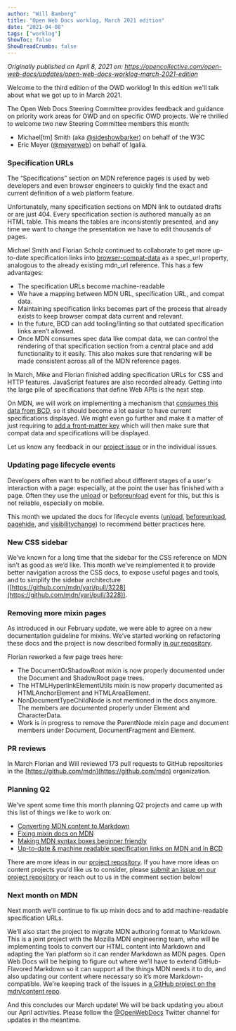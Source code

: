 ```yaml
---
author: "Will Bamberg"
title: "Open Web Docs worklog, March 2021 edition"
date: "2021-04-08"
tags: ["worklog"]
ShowToc: false
ShowBreadCrumbs: false
---
```


_Originally published on April 8, 2021 on:
https://opencollective.com/open-web-docs/updates/open-web-docs-worklog-march-2021-edition_

Welcome to the third edition of the OWD worklog! In this edition we'll talk about what we got up to in March 2021.

The Open Web Docs Steering Committee provides feedback and guidance on priority work areas for OWD and on specific OWD projects. We're thrilled to welcome two new Steering Committee members this month:

*   Michael[tm] Smith (aka [@sideshowbarker](https://github.com/sideshowbarker)) on behalf of the W3C
*   Eric Meyer ([@meyerweb](https://github.com/meyerweb)) on behalf of Igalia.

### Specification URLs

The “Specifications” section on MDN reference pages is used by web developers and even browser engineers to quickly find the exact and current definition of a web platform feature.

Unfortunately, many specification sections on MDN link to outdated drafts or are just 404. Every specification section is authored manually as an HTML table. This means the tables are inconsistently presented, and any time we want to change the presentation we have to edit thousands of pages.

Michael Smith and Florian Scholz continued to collaborate to get more up-to-date specification links into [browser-compat-data](https://github.com/mdn/browser-compat-data) as a spec_url property, analogous to the already existing mdn_url reference. This has a few advantages:

*   The specification URLs become machine-readable
*   We have a mapping between MDN URL, specification URL, and compat data.
*   Maintaining specification links becomes part of the process that already exists to keep browser compat data current and relevant.
*   In the future, BCD can add tooling/linting so that outdated specification links aren’t allowed.
*   Once MDN consumes spec data like compat data, we can control the rendering of that specification section from a central place and add functionality to it easily. This also makes sure that rendering will be made consistent across all of the MDN reference pages.

In March, Mike and Florian finished adding specification URLs for CSS and HTTP features. JavaScript features are also recorded already. Getting into the large pile of specifications that define Web APIs is the next step.

On MDN, we will work on implementing a mechanism that [consumes this data from BCD](https://github.com/mdn/content/issues/1146), so it should become a lot easier to have current specifications displayed. We might even go further and make it a matter of just requiring to [add a front-matter key](https://github.com/mdn/yari/issues/3258) which will then make sure that compat data and specifications will be displayed.

Let us know any feedback in our [project issue](https://github.com/openwebdocs/project/issues/24) or in the individual issues.

### Updating page lifecycle events

Developers often want to be notified about different stages of a user's interaction with a page: especially, at the point the user has finished with a page. Often they use the [unload](https://developer.mozilla.org/en-US/docs/Web/API/Window/unload_event) or [beforeunload](https://developer.mozilla.org/en-US/docs/Web/API/Window/beforeunload_event) event for this, but this is not reliable, especially on mobile.

This month we updated the docs for lifecycle events ([unload](https://developer.mozilla.org/en-US/docs/Web/API/Window/unload_event), [beforeunload](https://developer.mozilla.org/en-US/docs/Web/API/Window/beforeunload_event), [pagehide](https://developer.mozilla.org/en-US/docs/Web/API/Window/pagehide_event), and [visibilitychange](https://developer.mozilla.org/en-US/docs/Web/API/Document/visibilitychange_event)) to recommend better practices here.

### New CSS sidebar

We’ve known for a long time that the sidebar for the CSS reference on MDN isn’t as good as we’d like. This month we’ve reimplemented it to provide better navigation across the CSS docs, to expose useful pages and tools, and to simplify the sidebar architecture ([https://github.com/mdn/yari/pull/3228](https://github.com/mdn/yari/pull/3228)).

### Removing more mixin pages

As introduced in our February update, we were able to agree on a new documentation guideline for mixins. We’ve started working on refactoring these docs and the project is now described formally [in our repository](https://github.com/openwebdocs/project/issues/23).

Florian reworked a few page trees here:

*   The DocumentOrShadowRoot mixin is now properly documented under the Document and ShadowRoot page trees.
*   The HTMLHyperlinkElementUtils mixin is now properly documented as  HTMLAnchorElement and HTMLAreaElement.
*   NonDocumentTypeChildNode is not mentioned in the docs anymore. The members are documented properly under Element and CharacterData.
*   Work is in progress to remove the ParentNode mixin page and document members under Document, DocumentFragment and Element.

### PR reviews

In March Florian and Will reviewed 173 pull requests to GitHub repositories in the [https://github.com/mdn](https://github.com/mdn) organization.

### Planning Q2

We’ve spent some time this month planning Q2 projects and came up with this list of things we like to work on:

*   [Converting MDN content to Markdown](https://github.com/openwebdocs/project/issues/25)
*   [Fixing mixin docs on MDN](https://github.com/openwebdocs/project/issues/23)
*   [Making MDN syntax boxes beginner friendly](https://github.com/openwebdocs/project/issues/26)
*   [Up-to-date & machine readable specification links on MDN and in BCD](https://github.com/openwebdocs/project/issues/24)

There are more ideas in our [project repository](https://github.com/openwebdocs/project). If you have more ideas on content projects you’d like us to consider, please [submit an issue on our project repository](https://github.com/openwebdocs/project/issues) or reach out to us in the comment section below!

### Next month on MDN

Next month we’ll continue to fix up mixin docs and to add machine-readable specification URLs.

We’ll also start the project to migrate MDN authoring format to Markdown. This is a joint project with the Mozilla MDN engineering team, who will be implementing tools to convert our HTML content into Markdown and adapting the Yari platform so it can render Markdown as MDN pages. Open Web Docs will be helping to figure out where we’ll have to extend GitHub-Flavored Markdown so it can support all the things MDN needs it to do, and also updating our content where necessary so it’s more Markdown-compatible. We're keeping track of the issues in [a GitHub project on the mdn/content repo](https://github.com/mdn/content/projects/6).

And this concludes our March update! We will be back updating you about our April activities. Please follow the [@OpenWebDocs](https://twitter.com/OpenWebDocs) Twitter channel for updates in the meantime.
